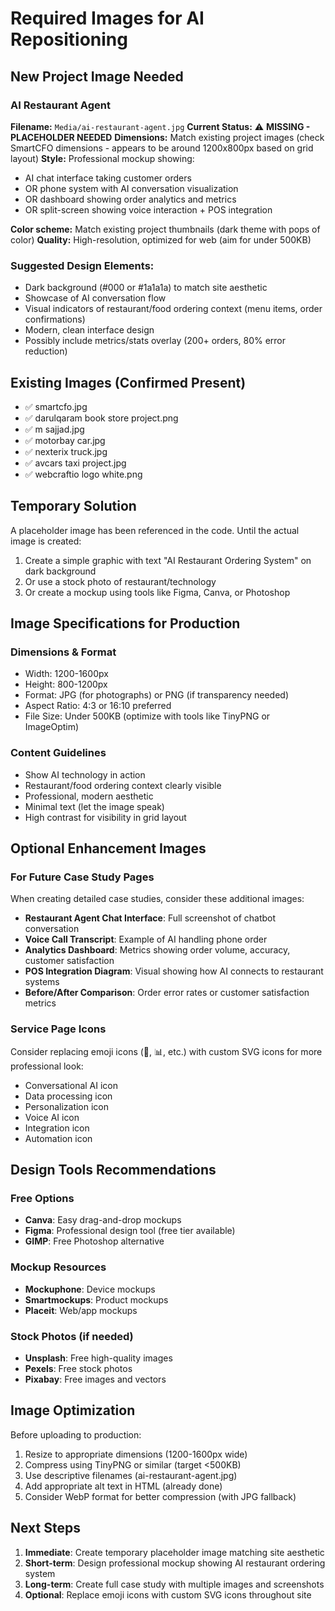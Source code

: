 # Required Images for AI Repositioning

## New Project Image Needed

### AI Restaurant Agent
**Filename:** `Media/ai-restaurant-agent.jpg`
**Current Status:** ⚠️ **MISSING - PLACEHOLDER NEEDED**
**Dimensions:** Match existing project images (check SmartCFO dimensions - appears to be around 1200x800px based on grid layout)
**Style:** Professional mockup showing:
- AI chat interface taking customer orders
- OR phone system with AI conversation visualization
- OR dashboard showing order analytics and metrics
- OR split-screen showing voice interaction + POS integration

**Color scheme:** Match existing project thumbnails (dark theme with pops of color)
**Quality:** High-resolution, optimized for web (aim for under 500KB)

### Suggested Design Elements:
- Dark background (#000 or #1a1a1a) to match site aesthetic
- Showcase of AI conversation flow
- Visual indicators of restaurant/food ordering context (menu items, order confirmations)
- Modern, clean interface design
- Possibly include metrics/stats overlay (200+ orders, 80% error reduction)

## Existing Images (Confirmed Present)
- ✅ smartcfo.jpg
- ✅ darulqaram book store project.png
- ✅ m sajjad.jpg
- ✅ motorbay car.jpg
- ✅ nexterix truck.jpg
- ✅ avcars taxi project.jpg
- ✅ webcraftio logo white.png

## Temporary Solution
A placeholder image has been referenced in the code. Until the actual image is created:
1. Create a simple graphic with text "AI Restaurant Ordering System" on dark background
2. Or use a stock photo of restaurant/technology
3. Or create a mockup using tools like Figma, Canva, or Photoshop

## Image Specifications for Production

### Dimensions & Format
- Width: 1200-1600px
- Height: 800-1200px
- Format: JPG (for photographs) or PNG (if transparency needed)
- Aspect Ratio: 4:3 or 16:10 preferred
- File Size: Under 500KB (optimize with tools like TinyPNG or ImageOptim)

### Content Guidelines
- Show AI technology in action
- Restaurant/food ordering context clearly visible
- Professional, modern aesthetic
- Minimal text (let the image speak)
- High contrast for visibility in grid layout

## Optional Enhancement Images

### For Future Case Study Pages
When creating detailed case studies, consider these additional images:
- **Restaurant Agent Chat Interface**: Full screenshot of chatbot conversation
- **Voice Call Transcript**: Example of AI handling phone order
- **Analytics Dashboard**: Metrics showing order volume, accuracy, customer satisfaction
- **POS Integration Diagram**: Visual showing how AI connects to restaurant systems
- **Before/After Comparison**: Order error rates or customer satisfaction metrics

### Service Page Icons
Consider replacing emoji icons (💬, 📊, etc.) with custom SVG icons for more professional look:
- Conversational AI icon
- Data processing icon
- Personalization icon
- Voice AI icon
- Integration icon
- Automation icon

## Design Tools Recommendations

### Free Options
- **Canva**: Easy drag-and-drop mockups
- **Figma**: Professional design tool (free tier available)
- **GIMP**: Free Photoshop alternative

### Mockup Resources
- **Mockuphone**: Device mockups
- **Smartmockups**: Product mockups
- **Placeit**: Web/app mockups

### Stock Photos (if needed)
- **Unsplash**: Free high-quality images
- **Pexels**: Free stock photos
- **Pixabay**: Free images and vectors

## Image Optimization

Before uploading to production:
1. Resize to appropriate dimensions (1200-1600px wide)
2. Compress using TinyPNG or similar (target <500KB)
3. Use descriptive filenames (ai-restaurant-agent.jpg)
4. Add appropriate alt text in HTML (already done)
5. Consider WebP format for better compression (with JPG fallback)

## Next Steps

1. **Immediate**: Create temporary placeholder image matching site aesthetic
2. **Short-term**: Design professional mockup showing AI restaurant ordering system
3. **Long-term**: Create full case study with multiple images and screenshots
4. **Optional**: Replace emoji icons with custom SVG icons throughout site

